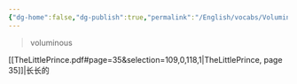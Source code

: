 ```yaml
---
{"dg-home":false,"dg-publish":true,"permalink":"/English/vocabs/Voluminous/","dgPassFrontmatter":true}
---
```



> voluminous

[[TheLittlePrince.pdf#page=35&selection=109,0,118,1|TheLittlePrince, page 35]]|长长的